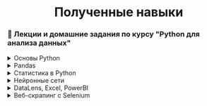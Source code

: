 <h1 align="center">Полученные навыки</h1>



<!-- Лекции и домашние задания по курсу "Python для анализа данных" -->
### :scroll: Лекции и домашние задания по курсу "Python для анализа данных"

<details>
  <summary>Основы Python</summary>
  
  <ol>
    <li><a href="https://github.com/romanshalimov/study_netology_python_for_analytics/blob/main/1.1_LEC_python.ipynb">Условные конструкции</a></li>
    <ul>
    <li><a href="https://github.com/romanshalimov/pyda_homework/blob/main/1.1_HW_python_basics.ipynb">Домашнее задание</a></li>
    </ul>
    <li><a href="https://github.com/romanshalimov/study_netology_python_for_analytics/blob/main/1.2_LEC_regular_expressions.ipynb">Регулярные выражения</a></li>
    <ul>
    <li><a href="https://github.com/romanshalimov/pyda_homework/blob/main/1.2_HW_datatypes_cycles_1.ipynb">Домашнее задание</a></li>
    </ul>
    <li><a href="https://github.com/romanshalimov/study_netology_python_for_analytics/blob/main/1.3_LEC_search_for_groups_in_VK.ipynb">Поиск групп в ВК. Подсчёт лайков, репостов и их фильтрация. List и dict comprehension</a></li>
    <ul>
    <li><a href="https://github.com/romanshalimov/pyda_homework/blob/main/1.3_HW_datatypes_cycles_2.ipynb">Домашнее задание</a></li>
    </ul>
    <li><a href="https://github.com/romanshalimov/study_netology_python_for_analytics/blob/main/1.4_LEC_functions.ipynb">Функции. Args and Kwargs. Lambda-функции, итераторы, map, filter.</a></li>
    <ul>
    <li><a href="https://github.com/romanshalimov/pyda_homework/blob/main/1.4_HW_functions.ipynb">Домашнее задание</a></li>
    </ul>
    <li><a href="https://github.com/romanshalimov/study_netology_python_for_analytics/blob/main/1.5._LEC_read_files.ipynb">Чтение файлов. Кодировки. Конструкция .strip().split(','). Контекстный менеджер. Чтение списков и словарей из файла. Модуль pickle и запись объекта сразу в файл, как поток байтов.</a></li>
    <ul>
    <li><a href="https://github.com/romanshalimov/pyda_homework/blob/main/1.5_HW_file_system.ipynb">Домашнее задание</a></li>
    </ul>
    <li><a href="https://github.com/romanshalimov/study_netology_python_for_analytics/blob/main/1.6_LEC_exceptions_and_errors.ipynb">Исключения и ошибки. Как сделать, чтобы цикл с расчётом не падал каждый раз. Замечания про try-except. Даты.</a></li>
    <ul>
    <li><a href="https://github.com/romanshalimov/pyda_homework/blob/main/1.6_HW_exceptions_and_errors.ipynb">Домашнее задание</a></li>
    </ul>
    <li><a href="https://github.com/romanshalimov/study_netology_python_for_analytics/blob/main/1.7_LEC_classes_and_Yandex.Metrica.ipynb">Классы. Демо-счетчик Яндекс.Метрики.</a></li>
    <ul>
    <li><a href="https://github.com/romanshalimov/pyda_homework/tree/main/1.7_HW_classes_currencies_CB">Домашнее задание</a></li>
    </ul>
    <li><a href="https://github.com/romanshalimov/pyda_homework/tree/main/1.8_laboratory_work">Лабораторная работа</a></li>
  </ol>
</details>
    
    
<details>
  <summary>Pandas</summary>
  <ol>
    <li><a href="https://github.com/romanshalimov/study_netology_python_for_analytics/blob/main/2.1_LEC_numpy_and_Word2vec.ipynb">Библиотека Numpy. Метрики схожести текстов (расстояние Хемминга - число различающихся символов у строк одинакового размера). Расстояние Левенштейна. Библиотека векторного представления слов Word2vec.</a></li>
    <ul>
    <li><a href="https://github.com/romanshalimov/pyda_homework/blob/main/2.1_HW_numpy.ipynb">Домашнее задание</a></li>
    </ul>
    <li><a href="https://github.com/romanshalimov/study_netology_python_for_analytics/blob/main/2.2.1_LEC_clickhouse_and_Docker_desktop.ipynb">Где собирать логи. Ставим Docker desktop. Устанавливаем образ Clickhouse. Запись данных Pandahouse</a></li>
    <li><a href="https://github.com/romanshalimov/study_netology_python_for_analytics/blob/main/2.2.2_LEC_pandas_and_BeautifulSoup.ipynb">Pandas. Логические условия. Забор данных с сайта BeautifulSoup. Отдельный столбец (тип Series). Сортировка. Inplace. </a></li>
    <li><a href="https://github.com/romanshalimov/study_netology_python_for_analytics/blob/main/2.2.3_LEC_selenium_authorization.ipynb">Автоматизация авторизации с помощью библиотеки Selenium.</a></li>
    <ul>
    <li><a href="https://github.com/romanshalimov/pyda_homework/blob/main/2.2_HW_pandas_basics.ipynb">Домашнее задание</a></li>
    </ul>
    <li><a href="https://github.com/romanshalimov/study_netology_python_for_analytics/blob/main/2.3_LEC_pandas_apply_examples.ipynb">Создание столбцов на ходу. Группировки и оконные функции. Группировки с пустыми значениями.</a></li>
    <ul>
    <li><a href="https://github.com/romanshalimov/pyda_homework/blob/main/2.3%20_HW_pandas_functions.ipynb">Домашнее задание</a></li>
    </ul>
    <li><a href="https://github.com/romanshalimov/study_netology_python_for_analytics/blob/main/2.4_LEC_SQL_joins.ipynb">Сводные таблицы. Объединение датафреймов по разным столбцам. Объединение нескольких датафреймов. Задача про LEFT JOIN. CROSS JOIN. Задачка с собеседований. Подвохи: дубликаты, ошибочное объединение. Запись датафрейма в базу данных. Чтение из базы. Построчная обработка.</a></li>
    <ul>
    <li><a href="https://github.com/romanshalimov/pyda_homework/blob/main/2.4_HW_pandas_advanced.ipynb">Домашнее задание</a></li>
    </ul>
    <li><a href="https://github.com/romanshalimov/pyda_homework/blob/main/2.5_LEC_web_scraping_BS4.ipynb">Парсинг сайта. Алгоритм экспоненциальной задержки.</a></li>
    <ul>
    <li><a href="https://github.com/romanshalimov/pyda_homework/blob/main/2.5_HW_web_scraping_BS4.ipynb">Домашнее задание</a></li>
    </ul>
  </ol>
</details>
<details>
  <summary>Статистика в Python</summary>
  <ol>
  </ol>
</details>
<details>
  <summary>Нейронные сети</summary>
  <ol>
    <li><a href="https://github.com/romanshalimov/pyda_homework/blob/main/HW1_neural_nets_Shalimov_Roman.ipynb">HW1</a></li>
    <li><a href="https://github.com/romanshalimov/pyda_homework/blob/main/HW2_neural_nets_Shalimov_Roman.ipynb">HW2</a></li>
    <li><a href="https://github.com/romanshalimov/pyda_homework/blob/main/HW3_neural_nets_Shalimov_Roman.ipynb">HW3</a></li>
  </ol>
</details>
<details>
  <summary>DataLens, Excel, PowerBI</summary>
  <ol>
    <li><a href="https://github.com/romanshalimov/pyda_homework/blob/main/7.1_HW_DataLens.url">DataLens</a></li>
    <li><a href="https://github.com/romanshalimov/pyda_homework/blob/main/7.2_HW_Excel.xlsx">Excel</a></li>
    <li><a href="https://github.com/romanshalimov/pyda_homework/blob/main/7.3_HW_PowerBI.pbix">PowerBI</a>
  </ol>
</details>
<details>
  <summary>Веб-скрапинг с Selenium</summary>
  <ol>
  </ol>
</details>
